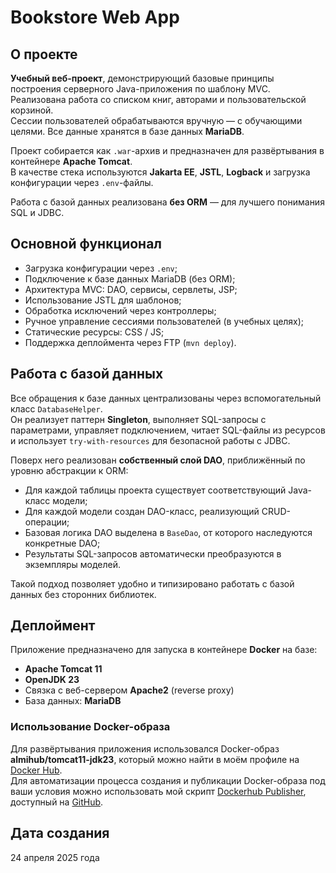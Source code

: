 # Bookstore Web App

## О проекте

**Учебный веб-проект**, демонстрирующий базовые принципы построения серверного Java-приложения по шаблону MVC.  
Реализована работа со списком книг, авторами и пользовательской корзиной.  
Сессии пользователей обрабатываются вручную — с обучающими целями. Все данные хранятся в базе данных **MariaDB**.

Проект собирается как `.war`-архив и предназначен для развёртывания в контейнере **Apache Tomcat**.  
В качестве стека используются **Jakarta EE**, **JSTL**, **Logback** и загрузка конфигурации через `.env`-файлы.

Работа с базой данных реализована **без ORM** — для лучшего понимания SQL и JDBC.

## Основной функционал

- Загрузка конфигурации через `.env`;
- Подключение к базе данных MariaDB (без ORM);
- Архитектура MVC: DAO, сервисы, сервлеты, JSP;
- Использование JSTL для шаблонов;
- Обработка исключений через контроллеры;
- Ручное управление сессиями пользователей (в учебных целях);
- Статические ресурсы: CSS / JS;
- Поддержка деплоймента через FTP (`mvn deploy`).

## Работа с базой данных

Все обращения к базе данных централизованы через вспомогательный класс `DatabaseHelper`.  
Он реализует паттерн **Singleton**, выполняет SQL-запросы с параметрами, управляет подключением, читает SQL-файлы из ресурсов и использует `try-with-resources` для безопасной работы с JDBC.

Поверх него реализован **собственный слой DAO**, приближённый по уровню абстракции к ORM:
- Для каждой таблицы проекта существует соответствующий Java-класс модели;
- Для каждой модели создан DAO-класс, реализующий CRUD-операции;
- Базовая логика DAO выделена в `BaseDao`, от которого наследуются конкретные DAO;
- Результаты SQL-запросов автоматически преобразуются в экземпляры моделей.

Такой подход позволяет удобно и типизировано работать с базой данных без сторонних библиотек.

## Деплоймент

Приложение предназначено для запуска в контейнере **Docker** на базе:

- **Apache Tomcat 11**
- **OpenJDK 23**
- Связка с веб-сервером **Apache2** (reverse proxy)
- База данных: **MariaDB**

### Использование Docker-образа

Для развёртывания приложения использовался Docker-образ **almihub/tomcat11-jdk23**, который можно найти в моём профиле на [Docker Hub](https://hub.docker.com/u/almihub).  
Для автоматизации процесса создания и публикации Docker-образа под ваши условия можно использовать мой скрипт [Dockerhub Publisher](https://github.com/aomikhailov/dockerhub-publisher), доступный на [GitHub](https://github.com/aomikhailov/).

## Дата создания

24 апреля 2025 года
